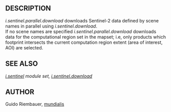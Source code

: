 ## DESCRIPTION

*i.sentinel.parallel.download* downloads Sentinel-2 data defined by
scene names in parallel using *i.sentinel.download*.  
If no scene names are specified *i.sentinel.parallel.download* downloads
data for the computational region set in the mapset; i.e, only products
which footprint intersects the current computation region extent (area
of interest, AOI) are selected.

## SEE ALSO

*[i.sentinel](i.sentinel.md) module set,
[i.sentinel.download](i.sentinel.download.md)*

## AUTHOR

Guido Riembauer, [mundialis](https://www.mundialis.de/)
